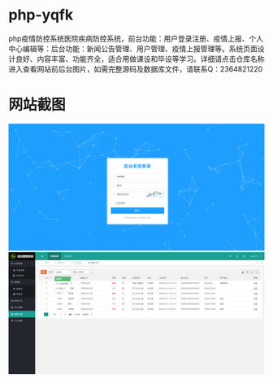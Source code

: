 # php-yqfk
php疫情防控系统医院疾病防控系统，前台功能：用户登录注册、疫情上报、个人中心编辑等：后台功能：新闻公告管理、用户管理、疫情上报管理等。系统页面设计良好、内容丰富、功能齐全，适合用做课设和毕设等学习。详细请点击仓库名称进入查看网站前后台图片，如需完整源码及数据库文件，请联系Q：2364821220
# 网站截图
![image](https://github.com/hzl0898/php-yqfk/blob/main/后台登录.png)
![image](https://github.com/hzl0898/php-yqfk/blob/main/后台疫情上报管理.png)
